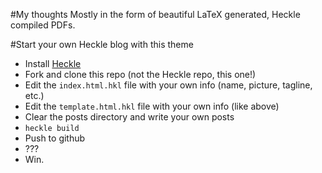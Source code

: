 #My thoughts
Mostly in the form of beautiful LaTeX generated, Heckle compiled PDFs.

#Start your own Heckle blog with this theme

 - Install [Heckle](https://github.com/2016rshah/heckle)
 - Fork and clone this repo (not the Heckle repo, this one!)
 - Edit the `index.html.hkl` file with your own info (name, picture, tagline, etc.)
 - Edit the `template.html.hkl` file with your own info (like above)
 - Clear the posts directory and write your own posts
 - `heckle build`
 - Push to github
 - ???
 - Win.